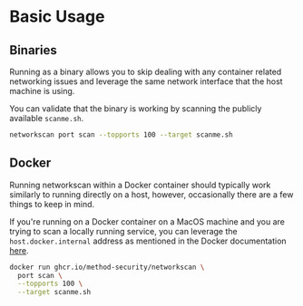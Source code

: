 # Basic Usage

## Binaries

Running as a binary allows you to skip dealing with any container related networking issues and leverage the same network interface that the host machine is using.

You can validate that the binary is working by scanning the publicly available `scanme.sh`.

```bash
networkscan port scan --topports 100 --target scanme.sh
```

## Docker

Running networkscan within a Docker container should typically work similarly to running directly on a host, however, occasionally there are a few things to keep in mind.

If you're running on a Docker container on a MacOS machine and you are trying to scan a locally running service, you can leverage the `host.docker.internal` address as mentioned in the Docker documentation [here](https://docs.docker.com/desktop/networking/#i-want-to-connect-from-a-container-to-a-service-on-the-host).

```bash
docker run ghcr.io/method-security/networkscan \
  port scan \
  --topports 100 \
  --target scanme.sh
```
